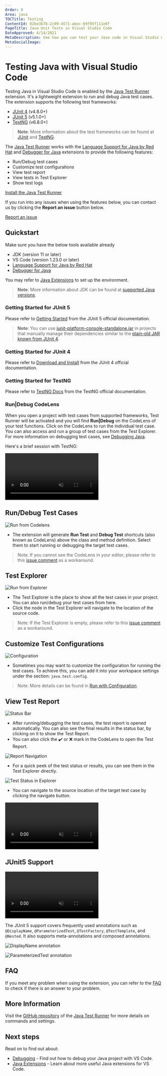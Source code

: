 ```yaml
---
Order: 8
Area: java
TOCTitle: Testing
ContentId: 82be3b78-2c09-4571-abec-69f95f111e0f
PageTitle: Java Unit Tests in Visual Studio Code
DateApproved: 4/14/2021
MetaDescription: See how you can test your Java code in Visual Studio Code.
MetaSocialImage:
---
```


# Testing Java with Visual Studio Code

Testing Java in Visual Studio Code is enabled by the [Java Test Runner](https://marketplace.visualstudio.com/items?itemName=vscjava.vscode-java-test) extension. It's a lightweight extension to run and debug Java test cases. The extension supports the following test frameworks:

- [JUnit 4](https://junit.org/junit4/) (v4.8.0+)
- [JUnit 5](https://junit.org/junit5/) (v5.1.0+)
- [TestNG](https://testng.org/doc/) (v6.8.0+)

>**Note**: More information about the test frameworks can be found at [JUnit](https://junit.org/) and [TestNG](https://testng.org/).

The [Java Test Runner](https://marketplace.visualstudio.com/items?itemName=vscjava.vscode-java-test) works with the [Language Support for Java by Red Hat](https://marketplace.visualstudio.com/items?itemName=redhat.java) and [Debugger for Java](https://marketplace.visualstudio.com/items?itemName=vscjava.vscode-java-debug) extensions to provide the following features:

- Run/Debug test cases
- Customize test configurations
- View test report
- View tests in Test Explorer
- Show test logs

<a class="tutorial-install-extension-btn" href="vscode:extension/vscjava.vscode-java-test">Install the Java Test Runner</a>

If you run into any issues when using the features below, you can contact us by clicking the **Report an issue** button below.

<a class="tutorial-feedback-btn" onclick="reportIssue('java-tutorial', 'testing')" href="javascript:void(0)">Report an issue</a>

## Quickstart

Make sure you have the below tools available already

- JDK (version 11 or later)
- VS Code (version 1.23.0 or later)
- [Language Support for Java by Red Hat](https://marketplace.visualstudio.com/items?itemName=redhat.java)
- [Debugger for Java](https://marketplace.visualstudio.com/items?itemName=vscjava.vscode-java-debug)

You may refer to [Java Extensions](/docs/java/java-tutorial.md#before-you-begin) to set up the environment.

>**Note**: More information about JDK can be found at [supported Java versions](/docs/java/java-tutorial.md#_supported-java-versions).

### Getting Started for JUnit 5

Please refer to [Getting Started](https://junit.org/junit5/docs/current/user-guide/#overview-getting-started) from the JUnit 5 official documentation.

> **Note**: You can use [junit-platform-console-standalone.jar](https://search.maven.org/search?q=g:org.junit.platform%20AND%20a:junit-platform-console-standalone) in projects that manually manage their dependencies similar to the [plain-old JAR known from JUnit 4](https://github.com/junit-team/junit4/wiki/Download-and-Install#plain-old-jar).

### Getting Started for JUnit 4

Please refer to [Download and Install](https://github.com/junit-team/junit4/wiki/Download-and-Install) from the JUnit 4 official documentation.

### Getting Started for TestNG

Please refer to [TestNG Docs](https://testng.org/doc/) from the TestNG official documentation.

### Run|Debug CodeLens

When you open a project with test cases from supported frameworks, Test Runner will be activated and you will find **Run|Debug** on the CodeLens of your test functions. Click on the CodeLens to run the individual test case. You can also access and run a group of test cases from the Test Explorer. For more information on debugging test cases, see [Debugging Java](/docs/java/java-debugging.md).

Here's a brief session with TestNG:

<video autoplay loop muted playsinline controls>
  <source src="/docs/java/java-testing/testng.mp4" type="video/mp4">
</video>

## Run/Debug Test Cases

![Run from Codelens](images/java-testing/run_codelens.png)

- The extension will generate **Run Test** and **Debug Test** shortcuts (also known as CodeLens) above the class and method definition. Select them to start running or debugging the target test cases.

> Note: If you cannot see the CodeLens in your editor, please refer to this [issue comment](https://github.com/microsoft/vscode-java-test/issues/470#issuecomment-444681714) as a workaround.

## Test Explorer

![Run from Explorer](images/java-testing/run_explorer.png)

- The Test Explorer is the place to show all the test cases in your project. You can also run/debug your test cases from here.
- Click the node in the Test Explorer will navigate to the location of the source code.

> Note: If the Test Explorer is empty, please refer to this [issue comment](https://github.com/microsoft/vscode-java-test/issues/470#issuecomment-444681714) as a workaround.

## Customize Test Configurations

![Configuration](images/java-testing/configuration.png)

- Sometimes you may want to customize the configuration for running the test cases. To achieve this, you can add it into your workspace settings under the section: `java.test.config`.

> Note: More details can be found in [Run with Configuration](https://github.com/microsoft/vscode-java-test/wiki/Run-with-Configuration).

## View Test Report

![Status Bar](images/java-testing/status_bar.png)

- After running/debugging the test cases, the test report is opened automatically. You can also see the final results in the status bar, by clicking on it to show the Test Report.
- You can also click the ✔️ or ❌ mark in the CodeLens to open the Test Report.

![Report Navigation](images/java-testing/report_navigate.png)

- For a quick peek of the test status or results, you can see them in the Test Explorer directly.

![Test Status in Explorer](images/java-testing/test-status.png)

- You can navigate to the source location of the target test case by clicking the navigate button.

<video autoplay loop muted playsinline controls>
  <source src="/docs/java/java-testing/report.mp4" type="video/mp4">
</video>

## JUnit5 Support

<video autoplay loop muted playsinline controls>
  <source src="/docs/java/java-testing/test-junit5.mp4" type="video/mp4">
</video>

The JUnit 5 support covers frequently used annotations such as `@DisplayName`, `@ParameterizedTest`, `@TestFactory`, `@TestTemplate`, and `@Nested`. It also supports meta-annotations and composed annotations.

![DisplayName annotation](images/java-testing/displayname.png)

![ParameterizedTest annotation](images/java-testing/parameterizedtest.png)

## FAQ

If you meet any problem when using the extension, you can refer to the [FAQ](https://github.com/microsoft/vscode-java-test/wiki/FAQ) to check if there is an answer to your problem.

## More Information

Visit the [GitHub repository](https://github.com/microsoft/vscode-java-test) of the [Java Test Runner](https://marketplace.visualstudio.com/items?itemName=vscjava.vscode-java-test) for more details on commands and settings.

## Next steps

Read on to find out about:

- [Debugging](/docs/java/java-debugging.md) - Find out how to debug your Java project with VS Code.
- [Java Extensions](/docs/java/extensions.md) - Learn about more useful Java extensions for VS Code.
